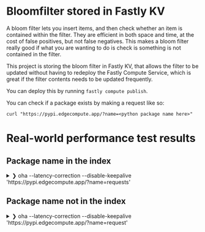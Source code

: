 # Bloomfilter stored in Fastly KV

A bloom filter lets you insert items, and then check whether an item is contained within the filter. They are efficient in both space and time, at the cost of false positives, but not false negatives. This makes a bloom filter really good if what you are wanting to do is check is something is not contained in the filter.

This project is storing the bloom filter in Fastly KV, that allows the filter to be updated without having to redeploy the Fastly Compute Service, which is great if the filter contents needs to be updated frequently.

You can deploy this by running `fastly compute publish`.

You can check if a package exists by making a request like so:
```
curl "https://pypi.edgecompute.app/?name=<python package name here>"
```

# Real-world performance test results

## Package name in the index

<details>
<summary>
❯ oha --latency-correction --disable-keepalive 'https://pypi.edgecompute.app/?name=requests'
</summary>

<code><pre>
Summary:
  Success rate:	1.0000
  Total:	0.6317 secs
  Slowest:	0.2490 secs
  Fastest:	0.0795 secs
  Average:	0.1394 secs
  Requests/sec:	316.6078

  Total data:	800 B
  Size/request:	4 B
  Size/sec:	1.24 KiB

Response time histogram:
  0.079 [1]  |
  0.096 [9]  |■■■■
  0.113 [35] |■■■■■■■■■■■■■■■■■■
  0.130 [62] |■■■■■■■■■■■■■■■■■■■■■■■■■■■■■■■■
  0.147 [35] |■■■■■■■■■■■■■■■■■■
  0.164 [11] |■■■■■
  0.181 [15] |■■■■■■■
  0.198 [13] |■■■■■■
  0.215 [12] |■■■■■■
  0.232 [3]  |■
  0.249 [4]  |■■

Latency distribution:
  10% in 0.1046 secs
  25% in 0.1154 secs
  50% in 0.1277 secs
  75% in 0.1559 secs
  90% in 0.1959 secs
  95% in 0.2078 secs
  99% in 0.2442 secs

Details (average, fastest, slowest):
  DNS+dialup:	0.1071 secs, 0.0623 secs, 0.2170 secs
  DNS-lookup:	0.0154 secs, 0.0000 secs, 0.1025 secs

Status code distribution:
  [200] 200 responses
</pre></code></details>



## Package name not in the index

<details>
<summary>
❯ oha --latency-correction --disable-keepalive 'https://pypi.edgecompute.app/?name=request'
</summary>

<code><pre>
Summary:
  Success rate:	1.0000
  Total:	0.5977 secs
  Slowest:	0.2296 secs
  Fastest:	0.0875 secs
  Average:	0.1349 secs
  Requests/sec:	334.6323

  Total data:	1000 B
  Size/request:	5 B
  Size/sec:	1.63 KiB

Response time histogram:
  0.088 [1]  |
  0.102 [24] |■■■■■■■■■■■■■
  0.116 [59] |■■■■■■■■■■■■■■■■■■■■■■■■■■■■■■■■
  0.130 [44] |■■■■■■■■■■■■■■■■■■■■■■■
  0.144 [18] |■■■■■■■■■
  0.159 [3]  |■
  0.173 [8]  |■■■■
  0.187 [6]  |■■■
  0.201 [22] |■■■■■■■■■■■
  0.215 [8]  |■■■■
  0.230 [7]  |■■■

Latency distribution:
  10% in 0.0996 secs
  25% in 0.1072 secs
  50% in 0.1195 secs
  75% in 0.1629 secs
  90% in 0.1951 secs
  95% in 0.2140 secs
  99% in 0.2187 secs

Details (average, fastest, slowest):
  DNS+dialup:	0.1090 secs, 0.0654 secs, 0.1905 secs
  DNS-lookup:	0.0106 secs, 0.0000 secs, 0.0752 secs

Status code distribution:
  [200] 200 responses
</pre></code></details>